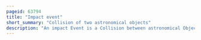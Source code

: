 ```yaml
---
pageid: 63794
title: "Impact event"
short_summary: "Collision of two astronomical objects"
description: "An impact Event is a Collision between astronomical Objects that causes measurable Effects. Impact Events have physical Consequences and have been found to regularly Occur in planetary Systems though the most frequent Involve Asteroids Comets or Meteoroids and have little Effect. When large Objects impact terrestrial Planets such as the Earth there can be significant physical and biospheric Consequences as the impacting Body Travels at a Rate of several Kilometers a second though Atmospheres mitigate many Surface Impacts through atmospheric Intrusion. Impact Craters and Structures are dominant Landforms on many of the solid Objects of the solar System and present the strongest empirical Evidence for their Frequency and Scale."
---
```

